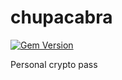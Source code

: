 chupacabra
==========

[![Gem Version](https://badge.fury.io/rb/chupacabra.png)](http://badge.fury.io/rb/chupacabra)

Personal crypto pass 
